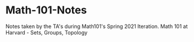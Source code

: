 # Math-101-Notes
Notes taken by the TA's during Math101's Spring 2021 Iteration.
Math 101 at Harvard - Sets, Groups, Topology
